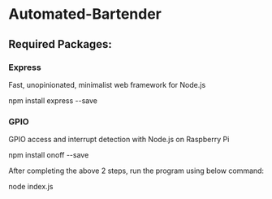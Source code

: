 # Automated-Bartender

## Required Packages:

### Express

Fast, unopinionated, minimalist web framework for Node.js

npm install express --save

### GPIO

GPIO access and interrupt detection with Node.js on Raspberry Pi

npm install onoff --save

After completing the above 2 steps, run the program using below command:

node index.js
